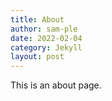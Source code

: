 ```yaml
---
title: About
author: sam-ple
date: 2022-02-04
category: Jekyll
layout: post
---
```


This is an about page.

